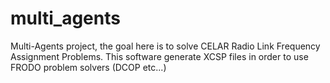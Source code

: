 # multi_agents
Multi-Agents project, the goal here is to solve CELAR Radio Link Frequency Assignment Problems.
This software generate XCSP files in order to use FRODO problem solvers (DCOP etc...)
